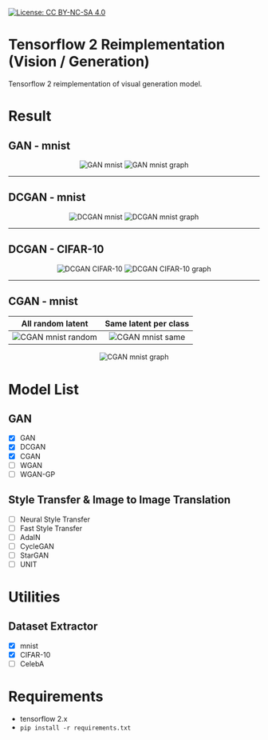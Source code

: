 [![License: CC BY-NC-SA 4.0](https://img.shields.io/badge/License-CC%20BY--NC--SA%204.0-lightgrey.svg)](https://creativecommons.org/licenses/by-nc-sa/4.0/)

# Tensorflow 2 Reimplementation (Vision / Generation)

Tensorflow 2 reimplementation of visual generation model.

# Result

## GAN - mnist

<p align="center">
    <img alt="GAN mnist" src="https://user-images.githubusercontent.com/41245985/97887687-95fda180-1d6d-11eb-8049-ee4030e915f1.gif">
    <img alt="GAN mnist graph" src="https://user-images.githubusercontent.com/41245985/97887725-a31a9080-1d6d-11eb-95bc-1cdea6933492.png">
</p>

---

## DCGAN - mnist

<p align="center">
    <img alt="DCGAN mnist" src="https://user-images.githubusercontent.com/41245985/97887768-b0377f80-1d6d-11eb-9787-03cf3c511ad9.gif">
    <img alt="DCGAN mnist graph" src="https://user-images.githubusercontent.com/41245985/97887800-bc234180-1d6d-11eb-9288-710fe8e31d3c.png">
</p>

---

## DCGAN - CIFAR-10

<p align="center">
    <img alt="DCGAN CIFAR-10" src="https://user-images.githubusercontent.com/41245985/97887827-c47b7c80-1d6d-11eb-8430-409ece53f2b1.gif">
    <img alt="DCGAN CIFAR-10 graph" src="https://user-images.githubusercontent.com/41245985/97887868-cf361180-1d6d-11eb-89d4-50aacb4c9f52.png">
</p>

---

## CGAN - mnist

<table align="center">
    <thead>
        <tr>
            <th align="center">All random latent</th>
            <th align="center">Same latent per class</th>
        </tr>
    </thead>
    <tbody>
        <tr>
            <td align="center"><img alt="CGAN mnist random" src="https://user-images.githubusercontent.com/41245985/97887919-deb55a80-1d6d-11eb-9557-21ad8c74197b.gif"></td>
            <td align="center"><img alt="CGAN mnist same" src="https://user-images.githubusercontent.com/41245985/97887948-e7a62c00-1d6d-11eb-81d7-9a8e178999d8.gif"></td>
        </tr>
    </tbody>
</table>

<p align="center">
    <img alt="CGAN mnist graph" src="https://user-images.githubusercontent.com/41245985/97887981-f12f9400-1d6d-11eb-86e1-e4179ba63e39.png">
</p>

# Model List

## GAN

- [x] GAN
- [x] DCGAN
- [x] CGAN
- [ ] WGAN
- [ ] WGAN-GP

## Style Transfer & Image to Image Translation

- [ ] Neural Style Transfer
- [ ] Fast Style Transfer
- [ ] AdaIN
- [ ] CycleGAN
- [ ] StarGAN
- [ ] UNIT

# Utilities

## Dataset Extractor

- [x] mnist
- [x] CIFAR-10
- [ ] CelebA

# Requirements

- tensorflow 2.x
- `pip install -r requirements.txt`
